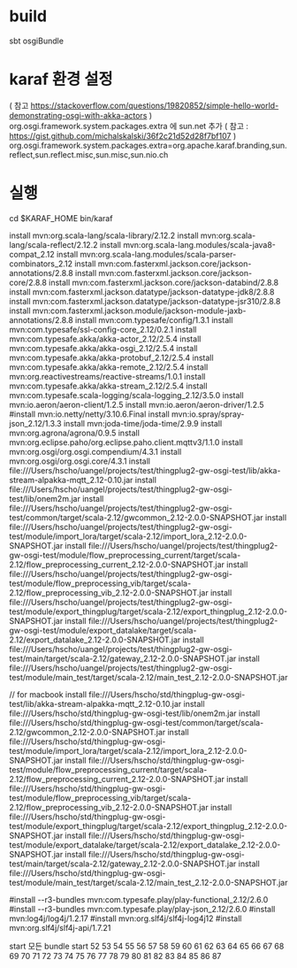 # build
sbt osgiBundle

# karaf 환경 설정
( 참고 https://stackoverflow.com/questions/19820852/simple-hello-world-demonstrating-osgi-with-akka-actors )
org.osgi.framework.system.packages.extra 에
sun.net 추가
( 참고  : https://gist.github.com/michalskalski/36f2c21d52d28f7bf107 )
org.osgi.framework.system.packages.extra=org.apache.karaf.branding,sun.reflect,sun.reflect.misc,sun.misc,sun.nio.ch

# 실행
cd $KARAF_HOME
bin/karaf

install mvn:org.scala-lang/scala-library/2.12.2
install mvn:org.scala-lang/scala-reflect/2.12.2
install mvn:org.scala-lang.modules/scala-java8-compat_2.12
install mvn:org.scala-lang.modules/scala-parser-combinators_2.12
install mvn:com.fasterxml.jackson.core/jackson-annotations/2.8.8
install mvn:com.fasterxml.jackson.core/jackson-core/2.8.8
install mvn:com.fasterxml.jackson.core/jackson-databind/2.8.8
install mvn:com.fasterxml.jackson.datatype/jackson-datatype-jdk8/2.8.8
install mvn:com.fasterxml.jackson.datatype/jackson-datatype-jsr310/2.8.8
install mvn:com.fasterxml.jackson.module/jackson-module-jaxb-annotations/2.8.8
install mvn:com.typesafe/config/1.3.1
install mvn:com.typesafe/ssl-config-core_2.12/0.2.1
install mvn:com.typesafe.akka/akka-actor_2.12/2.5.4
install mvn:com.typesafe.akka/akka-osgi_2.12/2.5.4
install mvn:com.typesafe.akka/akka-protobuf_2.12/2.5.4
install mvn:com.typesafe.akka/akka-remote_2.12/2.5.4
install mvn:org.reactivestreams/reactive-streams/1.0.1
install mvn:com.typesafe.akka/akka-stream_2.12/2.5.4
install mvn:com.typesafe.scala-logging/scala-logging_2.12/3.5.0
install mvn:io.aeron/aeron-client/1.2.5
install mvn:io.aeron/aeron-driver/1.2.5
#install mvn:io.netty/netty/3.10.6.Final
install mvn:io.spray/spray-json_2.12/1.3.3
install mvn:joda-time/joda-time/2.9.9
install mvn:org.agrona/agrona/0.9.5
install mvn:org.eclipse.paho/org.eclipse.paho.client.mqttv3/1.1.0
install mvn:org.osgi/org.osgi.compendium/4.3.1
install mvn:org.osgi/org.osgi.core/4.3.1
install file:///Users/hscho/uangel/projects/test/thingplug2-gw-osgi-test/lib/akka-stream-alpakka-mqtt_2.12-0.10.jar
install file:///Users/hscho/uangel/projects/test/thingplug2-gw-osgi-test/lib/onem2m.jar
install file:///Users/hscho/uangel/projects/test/thingplug2-gw-osgi-test/common/target/scala-2.12/gwcommon_2.12-2.0.0-SNAPSHOT.jar
install file:///Users/hscho/uangel/projects/test/thingplug2-gw-osgi-test/module/import_lora/target/scala-2.12/import_lora_2.12-2.0.0-SNAPSHOT.jar
install file:///Users/hscho/uangel/projects/test/thingplug2-gw-osgi-test/module/flow_preprocessing_current/target/scala-2.12/flow_preprocessing_current_2.12-2.0.0-SNAPSHOT.jar
install file:///Users/hscho/uangel/projects/test/thingplug2-gw-osgi-test/module/flow_preprocessing_vib/target/scala-2.12/flow_preprocessing_vib_2.12-2.0.0-SNAPSHOT.jar
install file:///Users/hscho/uangel/projects/test/thingplug2-gw-osgi-test/module/export_thingplug/target/scala-2.12/export_thingplug_2.12-2.0.0-SNAPSHOT.jar
install file:///Users/hscho/uangel/projects/test/thingplug2-gw-osgi-test/module/export_datalake/target/scala-2.12/export_datalake_2.12-2.0.0-SNAPSHOT.jar
install file:///Users/hscho/uangel/projects/test/thingplug2-gw-osgi-test/main/target/scala-2.12/gateway_2.12-2.0.0-SNAPSHOT.jar
install file:///Users/hscho/uangel/projects/test/thingplug2-gw-osgi-test/module/main_test/target/scala-2.12/main_test_2.12-2.0.0-SNAPSHOT.jar

// for macbook
install file:///Users/hscho/std/thingplug-gw-osgi-test/lib/akka-stream-alpakka-mqtt_2.12-0.10.jar
install file:///Users/hscho/std/thingplug-gw-osgi-test/lib/onem2m.jar
install file:///Users/hscho/std/thingplug-gw-osgi-test/common/target/scala-2.12/gwcommon_2.12-2.0.0-SNAPSHOT.jar
install file:///Users/hscho/std/thingplug-gw-osgi-test/module/import_lora/target/scala-2.12/import_lora_2.12-2.0.0-SNAPSHOT.jar
install file:///Users/hscho/std/thingplug-gw-osgi-test/module/flow_preprocessing_current/target/scala-2.12/flow_preprocessing_current_2.12-2.0.0-SNAPSHOT.jar
install file:///Users/hscho/std/thingplug-gw-osgi-test/module/flow_preprocessing_vib/target/scala-2.12/flow_preprocessing_vib_2.12-2.0.0-SNAPSHOT.jar
install file:///Users/hscho/std/thingplug-gw-osgi-test/module/export_thingplug/target/scala-2.12/export_thingplug_2.12-2.0.0-SNAPSHOT.jar
install file:///Users/hscho/std/thingplug-gw-osgi-test/module/export_datalake/target/scala-2.12/export_datalake_2.12-2.0.0-SNAPSHOT.jar
install file:///Users/hscho/std/thingplug-gw-osgi-test/main/target/scala-2.12/gateway_2.12-2.0.0-SNAPSHOT.jar
install file:///Users/hscho/std/thingplug-gw-osgi-test/module/main_test/target/scala-2.12/main_test_2.12-2.0.0-SNAPSHOT.jar


#install --r3-bundles mvn:com.typesafe.play/play-functional_2.12/2.6.0
#install --r3-bundles mvn:com.typesafe.play/play-json_2.12/2.6.0
#install mvn:log4j/log4j/1.2.17
#install mvn:org.slf4j/slf4j-log4j12
#install mvn:org.slf4j/slf4j-api/1.7.21


start 모든 bundle
start 52 53 54 55 56 57 58 59 60 61 62 63 64 65 66 67 68 69 70 71 72 73 74 75 76 77 78 79 80 81 82 83 84 85 86 87
